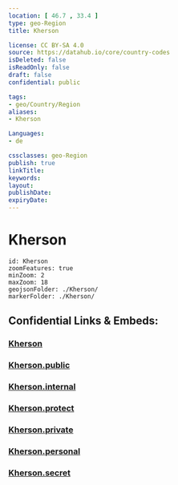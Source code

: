```yaml
---
location: [ 46.7 , 33.4 ] 
type: geo-Region
title: Kherson

license: CC BY-SA 4.0
source: https://datahub.io/core/country-codes
isDeleted: false
isReadOnly: false
draft: false
confidential: public

tags:
- geo/Country/Region
aliases:
- Kherson

Languages:
- de

cssclasses: geo-Region
publish: true
linkTitle: 
keywords: 
layout: 
publishDate: 
expiryDate: 
---
```


# Kherson

```leaflet
id: Kherson
zoomFeatures: true 
minZoom: 2 
maxZoom: 18
geojsonFolder: ./Kherson/
markerFolder: ./Kherson/
```


## Confidential Links & Embeds: 

### [Kherson](/_Standards/Earth/Continent/Europe/Europe~East/Ukraine/Regions~Ukraine/Kherson.md) 

### [Kherson.public](/_public/Earth/Continent/Europe/Europe~East/Ukraine/Regions~Ukraine/Kherson.public.md) 

### [Kherson.internal](/_internal/Earth/Continent/Europe/Europe~East/Ukraine/Regions~Ukraine/Kherson.internal.md) 

### [Kherson.protect](/_protect/Earth/Continent/Europe/Europe~East/Ukraine/Regions~Ukraine/Kherson.protect.md) 

### [Kherson.private](/_private/Earth/Continent/Europe/Europe~East/Ukraine/Regions~Ukraine/Kherson.private.md) 

### [Kherson.personal](/_personal/Earth/Continent/Europe/Europe~East/Ukraine/Regions~Ukraine/Kherson.personal.md) 

### [Kherson.secret](/_secret/Earth/Continent/Europe/Europe~East/Ukraine/Regions~Ukraine/Kherson.secret.md)

